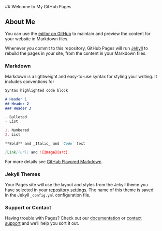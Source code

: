 <div class="text-center">## Welcome to My GitHub Pages</div>


## About Me
You can use the [editor on GitHub](https://github.com/bdalina54/bdalina54.github.io/edit/master/index.md) to maintain and preview the content for your website in Markdown files.

Whenever you commit to this repository, GitHub Pages will run [Jekyll](https://jekyllrb.com/) to rebuild the pages in your site, from the content in your Markdown files.

### Markdown

Markdown is a lightweight and easy-to-use syntax for styling your writing. It includes conventions for

```markdown
Syntax highlighted code block

# Header 1
## Header 2
### Header 3

- Bulleted
- List

1. Numbered
2. List

**Bold** and _Italic_ and `Code` text

[Link](url) and ![Image](src)
```

For more details see [GitHub Flavored Markdown](https://guides.github.com/features/mastering-markdown/).

### Jekyll Themes

Your Pages site will use the layout and styles from the Jekyll theme you have selected in your [repository settings](https://github.com/bdalina54/bdalina54.github.io/settings). The name of this theme is saved in the Jekyll `_config.yml` configuration file.

### Support or Contact

Having trouble with Pages? Check out our [documentation](https://help.github.com/categories/github-pages-basics/) or [contact support](https://github.com/contact) and we’ll help you sort it out.

<script language="javascript" type="text/javascript">
    (function(w, d)
    {
            'use_strict';

            /* Logic here */

            document.getElementsByClassName('project-name')[0].innerHTML='Bradley B. Dalina';
            document.getElementsByClassName('project-tagline')[0].innerHTML='Project Compilation';

            var $head = document.getElementsByTagName('head')[0].appendChild();
            var $style = d.createElement('style');
            var $csstextnode = d.createTextNode(".text-center{text-align:center;}");  

            $style.setAttribute('id', 'bradley-dalina-css');
            $style.setAttribute('type', 'text/css');
            $style.setAttribute('rel', 'stylesheet');

            $style.appendChild($csstextnode);
            $head.appendChild($style);
    })(window, document);
</script>
